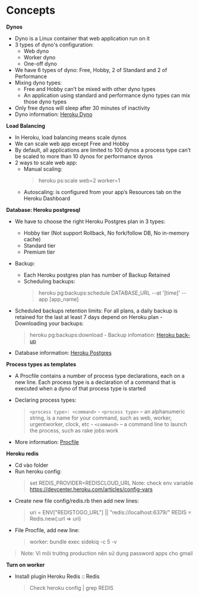 # Concepts

**Dynos**
  - Dyno is a Linux container that web application run on it
  - 3 types of dyno's configuration:
    - Web dyno
    - Worker dyno
    - One-off dyno
  - We have 6 types of dyno: Free, Hobby, 2 of Standard and 2 of Performance
  - Mixing dyno types:
    - Free and Hobby can’t be mixed with other dyno types
    - An application using standard and performance dyno types can mix those dyno types
  - Only free dynos will sleep after 30 minutes of inactivity
  - Dyno information: [Heroku Dyno](https://devcenter.heroku.com/articles/free-dyno-hours)

**Load Balancing**
  - In Heroku, load balancing means scale dynos
  - We can scale web app except Free and Hobby
  - By default, all applications are limited to 100 dynos a process type can’t be scaled to more than 10 dynos for performance dynos
  - 2 ways to scale web app:
    - Manual scaling:
        > heroku ps:scale web=2 worker=1
    - Autoscaling: is configured from your app’s Resources tab on the Heroku Dashboard

**Database: Heroku postgresql**
  - We have to choose the right Heroku Postgres plan in 3 types:
    - Hobby tier (Not support Rollback, No fork/follow DB, No in-memory cache)
    - Standard tier
    - Premium tier
  - Backup:
    - Each Heroku postgres plan has number of Backup Retained
    - Scheduling backups:
        > heroku pg:backups:schedule DATABASE_URL --at '[time]' --app [app_name]

   - Scheduled backups retention limits: For all plans, a daily backup is retained for the last at least 7 days depend on Heroku plan
    - Downloading your backups:
        > heroku pg:backups:download
    - Backup infomation: [Heroku back-up](https://devcenter.heroku.com/articles/heroku-postgres-backups)

  - Database information: [Heroku Postgres](https://devcenter.heroku.com/articles/heroku-postgresql)

**Process types as templates**
  - A Procfile contains a number of process type declarations, each on a new line. Each process type is a declaration of a command that is executed when a dyno of that process type is started
  - Declaring process types:
    > `<process type>: <command>`
        - `<process type>` – an alphanumeric string, is a name for your command, such as web, worker, urgentworker, clock, etc
        - `<command>` – a command line to launch the process, such as rake jobs:work

  - More information: [Procfile](https://devcenter.heroku.com/articles/procfile#process-types-as-templates)

**Heroku redis**

  - Cd vào folder
  - Run heroku config:
    > set REDIS_PROVIDER=REDISCLOUD_URL
    > Note: check env variable https://devcenter.heroku.com/articles/config-vars
  - Create new file config/redis.rb then add new lines:
    > uri = ENV["REDISTOGO_URL"] || "redis://localhost:6379/"
    > REDIS = Redis.new(:url => uri)
  - File Procfile, add new line:
    > worker: bundle exec sidekiq -c 5 -v

  > Note: Vì môi trường production nên sử dụng password apps cho gmail

**Turn on worker**
- Install plugin Heroku Redis :: Redis
  > Check heroku config | grep REDIS


